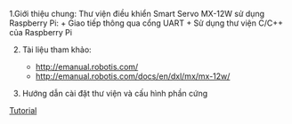 1.Giới thiệu chung:
Thư viện điều khiển Smart Servo MX-12W sử dụng Raspberry Pi:
	+ Giao tiếp thông qua cổng UART
	+ Sử dụng thư viện C/C++ của Raspberry Pi
	
	
2. Tài liệu tham khảo:
	+ http://emanual.robotis.com/
	+ http://emanual.robotis.com/docs/en/dxl/mx/mx-12w/
	
3. Hướng dẫn cài đặt thư viện và cấu hình phần cứng

[Tutorial](https://github.com/duonglong289/Demo/blob/master/HuongDan.md)
